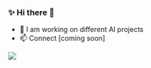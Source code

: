 ### ✨ Hi there  🌱
 
- 🔭 I am working on different AI projects
- 📫 Connect [coming soon]

<a href="https://hits.seeyoufarm.com"/><img src="https://hits.seeyoufarm.com/api/count/incr/badge.svg?url=https%3A%2F%2Fgithub.com%2Fnazbeh"/></a>
